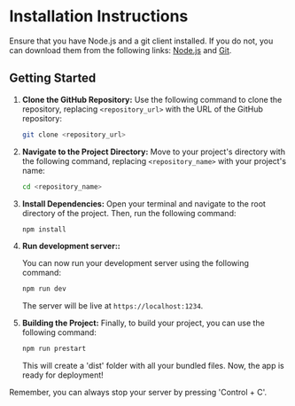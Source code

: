 # Installation Instructions

Ensure that you have Node.js and a git client installed. If you do not, you can download them from the following links: [Node.js](https://nodejs.org/en/download/) and [Git](https://git-scm.com/downloads).

## Getting Started

1. **Clone the GitHub Repository:**
   Use the following command to clone the repository, replacing `<repository_url>` with the URL of the GitHub repository:

   ```bash
   git clone <repository_url>
   ```

2. **Navigate to the Project Directory:**
   Move to your project's directory with the following command, replacing `<repository_name>` with your project's name:

   ```bash
   cd <repository_name>
   ```

3. **Install Dependencies:**
   Open your terminal and navigate to the root directory of the project. Then, run the following command:

   ```bash
   npm install
   ```

4. **Run development server::**

   You can now run your development server using the following command:

   ```bash
   npm run dev
   ```

   The server will be live at `https://localhost:1234`.

5. **Building the Project:**
   Finally, to build your project, you can use the following command:

   ```bash
   npm run prestart
   ```

   This will create a 'dist' folder with all your bundled files. Now, the app is ready for deployment!

Remember, you can always stop your server by pressing 'Control + C'.
